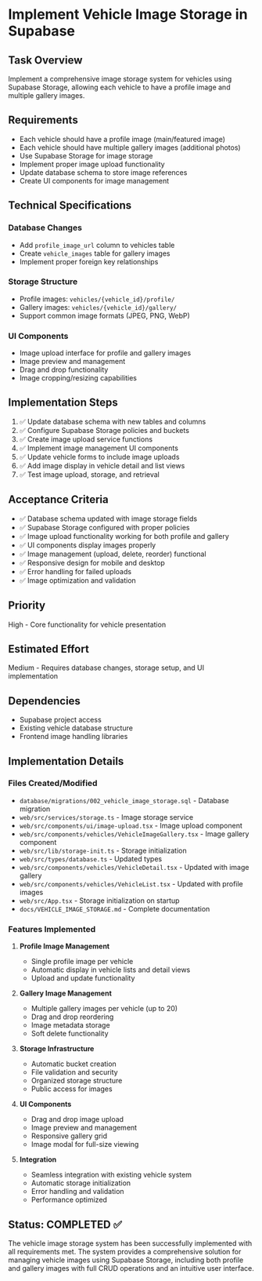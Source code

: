 # Implement Vehicle Image Storage in Supabase

## Task Overview
Implement a comprehensive image storage system for vehicles using Supabase Storage, allowing each vehicle to have a profile image and multiple gallery images.

## Requirements
- Each vehicle should have a profile image (main/featured image)
- Each vehicle should have multiple gallery images (additional photos)
- Use Supabase Storage for image storage
- Implement proper image upload functionality
- Update database schema to store image references
- Create UI components for image management

## Technical Specifications

### Database Changes
- Add `profile_image_url` column to vehicles table
- Create `vehicle_images` table for gallery images
- Implement proper foreign key relationships

### Storage Structure
- Profile images: `vehicles/{vehicle_id}/profile/`
- Gallery images: `vehicles/{vehicle_id}/gallery/`
- Support common image formats (JPEG, PNG, WebP)

### UI Components
- Image upload interface for profile and gallery images
- Image preview and management
- Drag and drop functionality
- Image cropping/resizing capabilities

## Implementation Steps
1. ✅ Update database schema with new tables and columns
2. ✅ Configure Supabase Storage policies and buckets
3. ✅ Create image upload service functions
4. ✅ Implement image management UI components
5. ✅ Update vehicle forms to include image uploads
6. ✅ Add image display in vehicle detail and list views
7. ✅ Test image upload, storage, and retrieval

## Acceptance Criteria
- ✅ Database schema updated with image storage fields
- ✅ Supabase Storage configured with proper policies
- ✅ Image upload functionality working for both profile and gallery
- ✅ UI components display images properly
- ✅ Image management (upload, delete, reorder) functional
- ✅ Responsive design for mobile and desktop
- ✅ Error handling for failed uploads
- ✅ Image optimization and validation

## Priority
High - Core functionality for vehicle presentation

## Estimated Effort
Medium - Requires database changes, storage setup, and UI implementation

## Dependencies
- Supabase project access
- Existing vehicle database structure
- Frontend image handling libraries

## Implementation Details

### Files Created/Modified
- `database/migrations/002_vehicle_image_storage.sql` - Database migration
- `web/src/services/storage.ts` - Image storage service
- `web/src/components/ui/image-upload.tsx` - Image upload component
- `web/src/components/vehicles/VehicleImageGallery.tsx` - Image gallery component
- `web/src/lib/storage-init.ts` - Storage initialization
- `web/src/types/database.ts` - Updated types
- `web/src/components/vehicles/VehicleDetail.tsx` - Updated with image gallery
- `web/src/components/vehicles/VehicleList.tsx` - Updated with profile images
- `web/src/App.tsx` - Storage initialization on startup
- `docs/VEHICLE_IMAGE_STORAGE.md` - Complete documentation

### Features Implemented
1. **Profile Image Management**
   - Single profile image per vehicle
   - Automatic display in vehicle lists and detail views
   - Upload and update functionality

2. **Gallery Image Management**
   - Multiple gallery images per vehicle (up to 20)
   - Drag and drop reordering
   - Image metadata storage
   - Soft delete functionality

3. **Storage Infrastructure**
   - Automatic bucket creation
   - File validation and security
   - Organized storage structure
   - Public access for images

4. **UI Components**
   - Drag and drop image upload
   - Image preview and management
   - Responsive gallery grid
   - Image modal for full-size viewing

5. **Integration**
   - Seamless integration with existing vehicle system
   - Automatic storage initialization
   - Error handling and validation
   - Performance optimized

## Status: COMPLETED ✅

The vehicle image storage system has been successfully implemented with all requirements met. The system provides a comprehensive solution for managing vehicle images using Supabase Storage, including both profile and gallery images with full CRUD operations and an intuitive user interface.
